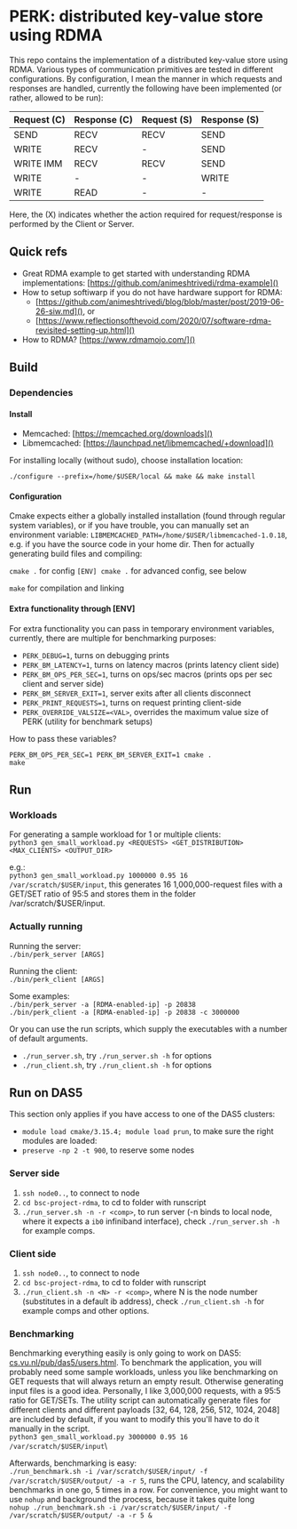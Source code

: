 # PERK: distributed key-value store using RDMA
This repo contains the implementation of a distributed key-value store using RDMA.
Various types of communication primitives are tested in different configurations. 
By configuration, I mean the manner in which requests and responses are handled, currently the following have been implemented (or rather, allowed to be run):

| Request \(C\) | Response \(C\) | Request \(S\) | Response \(S\) |
|-------------|------------|--------------|--------------|
| SEND      | RECV | RECV    | SEND  |
| WRITE     | RECV | -    | SEND  |
| WRITE IMM | RECV | RECV | SEND  |
| WRITE     | -    | -    | WRITE |
| WRITE     | READ | -    | -  |

Here, the \(X\) indicates whether the action required for request/response is performed by the Client or Server.

## Quick refs
- Great RDMA example to get started with understanding RDMA implementations: [https://github.com/animeshtrivedi/rdma-example]()
- How to setup softiwarp if you do not have hardware support for RDMA:
	- [https://github.com/animeshtrivedi/blog/blob/master/post/2019-06-26-siw.md](), or
	- [https://www.reflectionsofthevoid.com/2020/07/software-rdma-revisited-setting-up.html]()
- How to RDMA? [https://www.rdmamojo.com/]()


## Build
### Dependencies
#### Install
- Memcached: [https://memcached.org/downloads]()
- Libmemcached: [https://launchpad.net/libmemcached/+download]()

For installing locally (without sudo), choose installation location:

`./configure --prefix=/home/$USER/local && make && make install`

#### Configuration
Cmake expects either a globally installed installation (found through regular system variables), or if you have trouble, you can manually set an environment variable: `LIBMEMCACHED_PATH=/home/$USER/libmemcached-1.0.18`, e.g. if you have the source code in your home dir. 
Then for actually generating build files and compiling:

`cmake .` for config
`[ENV] cmake .` for advanced config, see below

`make` for compilation and linking

#### Extra functionality through [ENV]
For extra functionality you can pass in temporary environment variables, currently, there are multiple for benchmarking purposes:
- `PERK_DEBUG=1`, turns on debugging prints
- `PERK_BM_LATENCY=1`, turns on latency macros (prints latency client side)
- `PERK_BM_OPS_PER_SEC=1`, turns on ops/sec macros (prints ops per sec client and server side)
- `PERK_BM_SERVER_EXIT=1`, server exits after all clients disconnect
- `PERK_PRINT_REQUESTS=1`, turns on request printing client-side
- `PERK_OVERRIDE_VALSIZE=<VAL>`, overrides the maximum value size of PERK (utility for benchmark setups)

How to pass these variables?

`PERK_BM_OPS_PER_SEC=1 PERK_BM_SERVER_EXIT=1 cmake .`\
`make`


## Run
### Workloads
For generating a sample workload for 1 or multiple clients:\
`python3 gen_small_workload.py <REQUESTS> <GET_DISTRIBUTION> <MAX_CLIENTS> <OUTPUT_DIR>`

e.g.:\
`python3 gen_small_workload.py 1000000 0.95 16 /var/scratch/$USER/input`, this generates 16 1,000,000-request files with a GET/SET ratio of 95:5 and stores them in the folder /var/scratch/$USER/input.

### Actually running
Running the server:\
`./bin/perk_server [ARGS]`

Running the client:\
`./bin/perk_client [ARGS]`

Some examples:\
`./bin/perk_server -a [RDMA-enabled-ip] -p 20838`\
`./bin/perk_client -a [RDMA-enabled-ip] -p 20838 -c 3000000`

Or you can use the run scripts, which supply the executables with a number of default arguments.
- `./run_server.sh`, try `./run_server.sh -h` for options
- `./run_client.sh`, try `./run_client.sh -h` for options

## Run on DAS5
This section only applies if you have access to one of the DAS5 clusters:
- `module load cmake/3.15.4; module load prun`, to make sure the right modules are loaded:
- `preserve -np 2 -t 900`, to reserve some nodes

### Server side
1. `ssh node0..`, to connect to node
2. `cd bsc-project-rdma`, to cd to folder with runscript
3. `./run_server.sh -n -r <comp>`, to run server (-n binds to local node, where it expects a `ib0` infiniband interface), check `./run_server.sh -h` for example comps.

### Client side
1. `ssh node0..`, to connect to node
2. `cd bsc-project-rdma`, to cd to folder with runscript
3. `./run_client.sh -n <N> -r <comp>`, where N is the node number (substitutes in a default ib address), check `./run_client.sh -h` for example comps and other options.

### Benchmarking
Benchmarking everything easily is only going to work on DAS5: [cs.vu.nl/pub/das5/users.html]().
To benchmark the application, you will probably need some sample workloads, unless you like benchmarking on GET requests that will always return an empty result. Otherwise generating input files is a good idea. Personally, I like 3,000,000 requests, with a 95:5 ratio for GET/SETs. The utility script can automatically generate files for different clients and different payloads [32, 64, 128, 256, 512, 1024, 2048] are included by default, if you want to modify this you'll have to do it manually in the script.\
`python3 gen_small_workload.py 3000000 0.95 16 /var/scratch/$USER/input`\

Afterwards, benchmarking is easy:\
`./run_benchmark.sh -i /var/scratch/$USER/input/ -f /var/scratch/$USER/output/ -a -r 5`, runs the CPU, latency, and scalability benchmarks in one go, 5 times in a row. For convenience, you might want to use `nohup` and background the process, because it takes quite long\
`nohup ./run_benchmark.sh -i /var/scratch/$USER/input/ -f /var/scratch/$USER/output/ -a -r 5 &`
